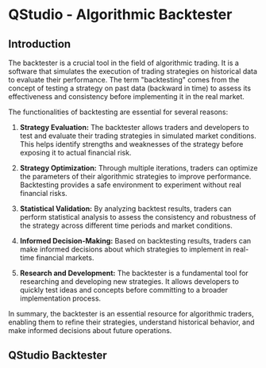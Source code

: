 # QStudio - Algorithmic Backtester


## Introduction

The backtester is a crucial tool in the field of algorithmic trading. It is a software that simulates the execution of trading strategies on historical data to evaluate their performance. The term "backtesting" comes from the concept of testing a strategy on past data (backward in time) to assess its effectiveness and consistency before implementing it in the real market.

The functionalities of backtesting are essential for several reasons:

1. **Strategy Evaluation:** The backtester allows traders and developers to test and evaluate their trading strategies in simulated market conditions. This helps identify strengths and weaknesses of the strategy before exposing it to actual financial risk.

2. **Strategy Optimization:** Through multiple iterations, traders can optimize the parameters of their algorithmic strategies to improve performance. Backtesting provides a safe environment to experiment without real financial risks.

3. **Statistical Validation:** By analyzing backtest results, traders can perform statistical analysis to assess the consistency and robustness of the strategy across different time periods and market conditions.

4. **Informed Decision-Making:** Based on backtesting results, traders can make informed decisions about which strategies to implement in real-time financial markets.

5. **Research and Development:** The backtester is a fundamental tool for researching and developing new strategies. It allows developers to quickly test ideas and concepts before committing to a broader implementation process.

In summary, the backtester is an essential resource for algorithmic traders, enabling them to refine their strategies, understand historical behavior, and make informed decisions about future operations.

## QStudio Backtester
